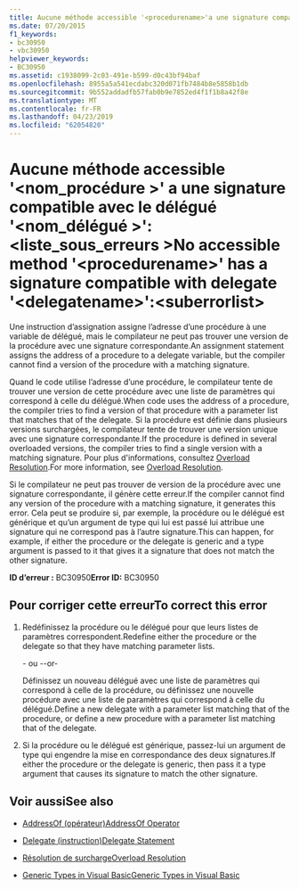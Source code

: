 ```yaml
---
title: Aucune méthode accessible '<procedurename>'a une signature compatible avec le délégué'<delegatename>' :<suberrorlist>
ms.date: 07/20/2015
f1_keywords:
- bc30950
- vbc30950
helpviewer_keywords:
- BC30950
ms.assetid: c1938099-2c03-491e-b599-d0c43bf94baf
ms.openlocfilehash: 8955a5a541ecdabc320d071fb7484b8e5858b1db
ms.sourcegitcommit: 9b552addadfb57fab0b9e7852ed4f1f1b8a42f8e
ms.translationtype: MT
ms.contentlocale: fr-FR
ms.lasthandoff: 04/23/2019
ms.locfileid: "62054820"
---
```

# <a name="no-accessible-method-procedurename-has-a--signature-compatible-with-delegate-delegatenamesuberrorlist"></a><span data-ttu-id="cb5cb-102">Aucune méthode accessible '\<nom_procédure >' a une signature compatible avec le délégué '\<nom_délégué >':\<liste_sous_erreurs ></span><span class="sxs-lookup"><span data-stu-id="cb5cb-102">No accessible method '\<procedurename>' has a  signature compatible with delegate '\<delegatename>':\<suberrorlist></span></span>
<span data-ttu-id="cb5cb-103">Une instruction d’assignation assigne l’adresse d’une procédure à une variable de délégué, mais le compilateur ne peut pas trouver une version de la procédure avec une signature correspondante.</span><span class="sxs-lookup"><span data-stu-id="cb5cb-103">An assignment statement assigns the address of a procedure to a delegate variable, but the compiler cannot find a version of the procedure with a matching signature.</span></span>  
  
 <span data-ttu-id="cb5cb-104">Quand le code utilise l’adresse d’une procédure, le compilateur tente de trouver une version de cette procédure avec une liste de paramètres qui correspond à celle du délégué.</span><span class="sxs-lookup"><span data-stu-id="cb5cb-104">When code uses the address of a procedure, the compiler tries to find a version of that procedure with a parameter list that matches that of the delegate.</span></span> <span data-ttu-id="cb5cb-105">Si la procédure est définie dans plusieurs versions surchargées, le compilateur tente de trouver une version unique avec une signature correspondante.</span><span class="sxs-lookup"><span data-stu-id="cb5cb-105">If the procedure is defined in several overloaded versions, the compiler tries to find a single version with a matching signature.</span></span> <span data-ttu-id="cb5cb-106">Pour plus d'informations, consultez [Overload Resolution](../../visual-basic/programming-guide/language-features/procedures/overload-resolution.md).</span><span class="sxs-lookup"><span data-stu-id="cb5cb-106">For more information, see [Overload Resolution](../../visual-basic/programming-guide/language-features/procedures/overload-resolution.md).</span></span>  
  
 <span data-ttu-id="cb5cb-107">Si le compilateur ne peut pas trouver de version de la procédure avec une signature correspondante, il génère cette erreur.</span><span class="sxs-lookup"><span data-stu-id="cb5cb-107">If the compiler cannot find any version of the procedure with a matching signature, it generates this error.</span></span> <span data-ttu-id="cb5cb-108">Cela peut se produire si, par exemple, la procédure ou le délégué est générique et qu’un argument de type qui lui est passé lui attribue une signature qui ne correspond pas à l’autre signature.</span><span class="sxs-lookup"><span data-stu-id="cb5cb-108">This can happen, for example, if either the procedure or the delegate is generic and a type argument is passed to it that gives it a signature that does not match the other signature.</span></span>  
  
 <span data-ttu-id="cb5cb-109">**ID d’erreur :** BC30950</span><span class="sxs-lookup"><span data-stu-id="cb5cb-109">**Error ID:** BC30950</span></span>  
  
## <a name="to-correct-this-error"></a><span data-ttu-id="cb5cb-110">Pour corriger cette erreur</span><span class="sxs-lookup"><span data-stu-id="cb5cb-110">To correct this error</span></span>  
  
1. <span data-ttu-id="cb5cb-111">Redéfinissez la procédure ou le délégué pour que leurs listes de paramètres correspondent.</span><span class="sxs-lookup"><span data-stu-id="cb5cb-111">Redefine either the procedure or the delegate so that they have matching parameter lists.</span></span>  
  
     <span data-ttu-id="cb5cb-112">- ou -</span><span class="sxs-lookup"><span data-stu-id="cb5cb-112">-or-</span></span>  
  
     <span data-ttu-id="cb5cb-113">Définissez un nouveau délégué avec une liste de paramètres qui correspond à celle de la procédure, ou définissez une nouvelle procédure avec une liste de paramètres qui correspond à celle du délégué.</span><span class="sxs-lookup"><span data-stu-id="cb5cb-113">Define a new delegate with a parameter list matching that of the procedure, or define a new procedure with a parameter list matching that of the delegate.</span></span>  
  
2. <span data-ttu-id="cb5cb-114">Si la procédure ou le délégué est générique, passez-lui un argument de type qui engendre la mise en correspondance des deux signatures.</span><span class="sxs-lookup"><span data-stu-id="cb5cb-114">If either the procedure or the delegate is generic, then pass it a type argument that causes its signature to match the other signature.</span></span>  
  
## <a name="see-also"></a><span data-ttu-id="cb5cb-115">Voir aussi</span><span class="sxs-lookup"><span data-stu-id="cb5cb-115">See also</span></span>

- [<span data-ttu-id="cb5cb-116">AddressOf (opérateur)</span><span class="sxs-lookup"><span data-stu-id="cb5cb-116">AddressOf Operator</span></span>](../../visual-basic/language-reference/operators/addressof-operator.md)
- [<span data-ttu-id="cb5cb-117">Delegate (instruction)</span><span class="sxs-lookup"><span data-stu-id="cb5cb-117">Delegate Statement</span></span>](../../visual-basic/language-reference/statements/delegate-statement.md)

- [<span data-ttu-id="cb5cb-118">Résolution de surcharge</span><span class="sxs-lookup"><span data-stu-id="cb5cb-118">Overload Resolution</span></span>](../../visual-basic/programming-guide/language-features/procedures/overload-resolution.md)
- [<span data-ttu-id="cb5cb-119">Generic Types in Visual Basic</span><span class="sxs-lookup"><span data-stu-id="cb5cb-119">Generic Types in Visual Basic</span></span>](../../visual-basic/programming-guide/language-features/data-types/generic-types.md)
